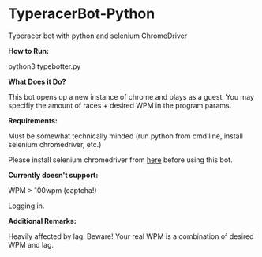 # TyperacerBot-Python
Typeracer bot with python and selenium ChromeDriver

<b>How to Run:</b>

python3 typebotter.py

<b>What Does it Do?</b>

This bot opens up a new instance of chrome and plays as a guest.
You may specifiy the amount of races + desired WPM in the program params.

<b>Requirements:</b>

Must be somewhat technically minded (run python from cmd line, install selenium chromedriver, etc.)

Please install selenium chromedriver from [here](https://pypi.python.org/pypi/selenium) before using this bot.


<b>Currently doesn't support:</b>

WPM > 100wpm (captcha!)

Logging in.

<b>Additional Remarks:</b>

Heavily affected by lag. Beware! Your real WPM is a combination of desired WPM and lag.
